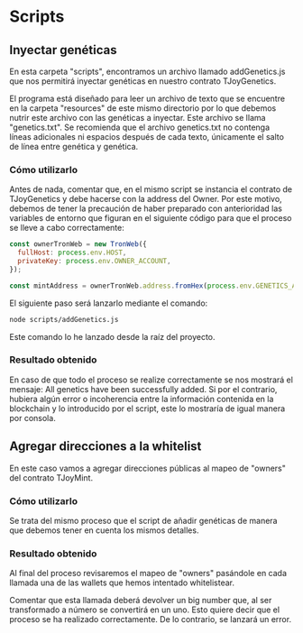 # Scripts

## Inyectar genéticas

En esta carpeta "scripts", encontramos un archivo llamado addGenetics.js que nos permitirá inyectar genéticas en nuestro contrato TJoyGenetics.

El programa está diseñado para leer un archivo de texto que se encuentre en la carpeta "resources" de este mismo directorio por lo que debemos nutrir este archivo con las genéticas a inyectar. Este archivo se llama "genetics.txt".
Se recomienda que el archivo genetics.txt no contenga líneas adicionales ni espacios después de cada texto, únicamente el salto de línea entre genética y genética.

### Cómo utilizarlo

Antes de nada, comentar que, en el mismo script se instancia el contrato de TJoyGenetics y debe hacerse con la address del Owner.
Por este motivo, debemos de tener la precaución de haber preparado con anterioridad las variables de entorno que figuran en el siguiente código para que el proceso se lleve a cabo correctamente:

```js
const ownerTronWeb = new TronWeb({
  fullHost: process.env.HOST,
  privateKey: process.env.OWNER_ACCOUNT,
});

const mintAddress = ownerTronWeb.address.fromHex(process.env.GENETICS_ADDRESS);
```

El siguiente paso será lanzarlo mediante el comando:

```sh
node scripts/addGenetics.js
```

Este comando lo he lanzado desde la raíz del proyecto.

### Resultado obtenido

En caso de que todo el proceso se realize correctamente se nos mostrará el mensaje: All genetics have been successfully added.
Si por el contrario, hubiera algún error o incoherencia entre la información contenida en la blockchain y lo introducido por el script, este lo mostraría de igual manera por consola.

## Agregar direcciones a la whitelist

En este caso vamos a agregar direcciones públicas al mapeo de "owners" del contrato TJoyMint.

### Cómo utilizarlo

Se trata del mismo proceso que el script de añadir genéticas de manera que debemos tener en cuenta los mismos detalles.

### Resultado obtenido

Al final del proceso revisaremos el mapeo de "owners" pasándole en cada llamada una de las wallets que hemos intentado whitelistear.

Comentar que esta llamada deberá devolver un big number que, al ser transformado a número se convertirá en un uno. Esto quiere decir que el proceso se ha realizado correctamente. De lo contrario, se lanzará un error.

